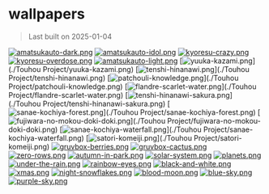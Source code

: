 # wallpapers

> Last built on 2025-01-04

[![amatsukauto-dark.png](.github/thumbnails/amatsukauto-dark.png)](./Vtubers/amatsukauto-dark.png)
[![amatsukauto-idol.png](.github/thumbnails/amatsukauto-idol.png)](./Vtubers/amatsukauto-idol.png)
[![kyoresu-crazy.png](.github/thumbnails/kyoresu-crazy.png)](./Vtubers/kyoresu-crazy.png)
[![kyoresu-overdose.png](.github/thumbnails/kyoresu-overdose.png)](./Vtubers/kyoresu-overdose.png)
[![amatsukauto-light.png](.github/thumbnails/amatsukauto-light.png)](./Vtubers/amatsukauto-light.png)
[![yuuka-kazami.png](.github/thumbnails/yuuka-kazami.png)](./Touhou Project/yuuka-kazami.png)
[![tenshi-hinanawi.png](.github/thumbnails/tenshi-hinanawi.png)](./Touhou Project/tenshi-hinanawi.png)
[![patchouli-knowledge.png](.github/thumbnails/patchouli-knowledge.png)](./Touhou Project/patchouli-knowledge.png)
[![flandre-scarlet-water.png](.github/thumbnails/flandre-scarlet-water.png)](./Touhou Project/flandre-scarlet-water.png)
[![tenshi-hinanawi-sakura.png](.github/thumbnails/tenshi-hinanawi-sakura.png)](./Touhou Project/tenshi-hinanawi-sakura.png)
[![sanae-kochiya-forest.png](.github/thumbnails/sanae-kochiya-forest.png)](./Touhou Project/sanae-kochiya-forest.png)
[![fujiwara-no-mokou-doki-doki.png](.github/thumbnails/fujiwara-no-mokou-doki-doki.png)](./Touhou Project/fujiwara-no-mokou-doki-doki.png)
[![sanae-kochiya-waterfall.png](.github/thumbnails/sanae-kochiya-waterfall.png)](./Touhou Project/sanae-kochiya-waterfall.png)
[![satori-komeiji.png](.github/thumbnails/satori-komeiji.png)](./Touhou Project/satori-komeiji.png)
[![gruvbox-berries.png](.github/thumbnails/gruvbox-berries.png)](./Nature/gruvbox-berries.png)
[![gruvbox-cactus.png](.github/thumbnails/gruvbox-cactus.png)](./Nature/gruvbox-cactus.png)
[![zero-rows.png](.github/thumbnails/zero-rows.png)](./OC/zero-rows.png)
[![autumn-in-park.png](.github/thumbnails/autumn-in-park.png)](./OC/autumn-in-park.png)
[![solar-system.png](.github/thumbnails/solar-system.png)](./Abstract/solar-system.png)
[![planets.png](.github/thumbnails/planets.png)](./Abstract/planets.png)
[![under-the-rain.png](.github/thumbnails/under-the-rain.png)](./Misc/under-the-rain.png)
[![rainbow-eyes.png](.github/thumbnails/rainbow-eyes.png)](./Misc/rainbow-eyes.png)
[![black-and-white.png](.github/thumbnails/black-and-white.png)](./Misc/black-and-white.png)
[![xmas.png](.github/thumbnails/xmas.png)](./Misc/xmas.png)
[![night-snowflakes.png](.github/thumbnails/night-snowflakes.png)](./Landscapes/night-snowflakes.png)
[![blood-moon.png](.github/thumbnails/blood-moon.png)](./Landscapes/blood-moon.png)
[![blue-sky.png](.github/thumbnails/blue-sky.png)](./Landscapes/blue-sky.png)
[![purple-sky.png](.github/thumbnails/purple-sky.png)](./Landscapes/purple-sky.png)
